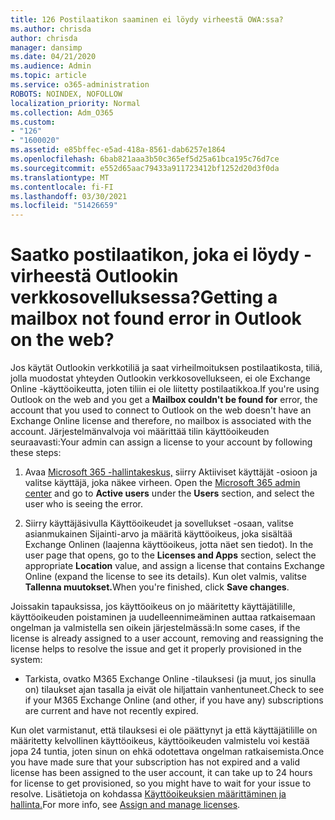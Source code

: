 ```yaml
---
title: 126 Postilaatikon saaminen ei löydy virheestä OWA:ssa?
ms.author: chrisda
author: chrisda
manager: dansimp
ms.date: 04/21/2020
ms.audience: Admin
ms.topic: article
ms.service: o365-administration
ROBOTS: NOINDEX, NOFOLLOW
localization_priority: Normal
ms.collection: Adm_O365
ms.custom:
- "126"
- "1600020"
ms.assetid: e85bffec-e5ad-418a-8561-dab6257e1864
ms.openlocfilehash: 6bab821aaa3b50c365ef5d25a61bca195c76d7ce
ms.sourcegitcommit: e552d65aac79433a911723412bf1252d20d3f0da
ms.translationtype: MT
ms.contentlocale: fi-FI
ms.lasthandoff: 03/30/2021
ms.locfileid: "51426659"
---
```

# <a name="getting-a-mailbox-not-found-error-in-outlook-on-the-web"></a><span data-ttu-id="45a2d-102">Saatko postilaatikon, joka ei löydy -virheestä Outlookin verkkosovelluksessa?</span><span class="sxs-lookup"><span data-stu-id="45a2d-102">Getting a mailbox not found error in Outlook on the web?</span></span>

<span data-ttu-id="45a2d-103">Jos käytät Outlookin verkkotiliä ja  saat virheilmoituksen postilaatikosta, tiliä, jolla muodostat yhteyden Outlookin verkkosovellukseen, ei ole Exchange Online -käyttöoikeutta, joten tiliin ei ole liitetty postilaatikkoa.</span><span class="sxs-lookup"><span data-stu-id="45a2d-103">If you're using Outlook on the web and you get a **Mailbox couldn't be found for** error, the account that you used to connect to Outlook on the web doesn't have an Exchange Online license and therefore, no mailbox is associated with the account.</span></span> <span data-ttu-id="45a2d-104">Järjestelmänvalvoja voi määrittää tilin käyttöoikeuden seuraavasti:</span><span class="sxs-lookup"><span data-stu-id="45a2d-104">Your admin can assign a license to your account by following these steps:</span></span>

1. <span data-ttu-id="45a2d-105">Avaa [Microsoft 365 -hallintakeskus,](https://portal.office.com/adminportal/home#/homepage) siirry  Aktiiviset käyttäjät -osioon ja valitse käyttäjä, joka näkee virheen. </span><span class="sxs-lookup"><span data-stu-id="45a2d-105">Open the [Microsoft 365 admin center](https://portal.office.com/adminportal/home#/homepage) and go to **Active users** under the **Users** section, and select the user who is seeing the error.</span></span>

2. <span data-ttu-id="45a2d-106">Siirry käyttäjäsivulla Käyttöoikeudet ja  sovellukset -osaan, valitse asianmukainen Sijainti-arvo ja määritä käyttöoikeus, joka sisältää Exchange Onlinen (laajenna käyttöoikeus, jotta näet sen tiedot). </span><span class="sxs-lookup"><span data-stu-id="45a2d-106">In the user page that opens, go to the **Licenses and Apps** section, select the appropriate **Location** value, and assign a license that contains Exchange Online (expand the license to see its details).</span></span> <span data-ttu-id="45a2d-107">Kun olet valmis, valitse **Tallenna muutokset.**</span><span class="sxs-lookup"><span data-stu-id="45a2d-107">When you're finished, click **Save changes**.</span></span>

<span data-ttu-id="45a2d-108">Joissakin tapauksissa, jos käyttöoikeus on jo määritetty käyttäjätilille, käyttöoikeuden poistaminen ja uudelleennimeäminen auttaa ratkaisemaan ongelman ja valmistella sen oikein järjestelmässä:</span><span class="sxs-lookup"><span data-stu-id="45a2d-108">In some cases, if the license is already assigned to a user account, removing and reassigning the license helps to resolve the issue and get it properly provisioned in the system:</span></span> 

- <span data-ttu-id="45a2d-109">Tarkista, ovatko M365 Exchange Online -tilauksesi (ja muut, jos sinulla on) tilaukset ajan tasalla ja eivät ole hiljattain vanhentuneet.</span><span class="sxs-lookup"><span data-stu-id="45a2d-109">Check to see if your M365 Exchange Online (and other, if you have any) subscriptions are current and have not recently expired.</span></span>

<span data-ttu-id="45a2d-110">Kun olet varmistanut, että tilauksesi ei ole päättynyt ja että käyttäjätilille on määritetty kelvollinen käyttöoikeus, käyttöoikeuden valmistelu voi kestää jopa 24 tuntia, joten sinun on ehkä odotettava ongelman ratkaisemista.</span><span class="sxs-lookup"><span data-stu-id="45a2d-110">Once you have made sure that your subscription has not expired and a valid license has been assigned to the user account, it can take up to 24 hours for license to get provisioned, so you might have to wait for your issue to resolve.</span></span> <span data-ttu-id="45a2d-111">Lisätietoja on kohdassa [Käyttöoikeuksien määrittäminen ja hallinta.](https://docs.microsoft.com/deployoffice/overview-licensing-activation-microsoft-365-apps#assign-and-manage-licenses)</span><span class="sxs-lookup"><span data-stu-id="45a2d-111">For more info, see [Assign and manage licenses](https://docs.microsoft.com/deployoffice/overview-licensing-activation-microsoft-365-apps#assign-and-manage-licenses).</span></span>